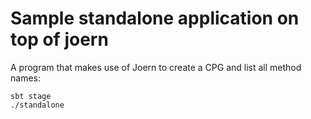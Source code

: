Sample standalone application on top of joern
=============================================

A program that makes use of Joern to create a CPG and list all method
names:

```
sbt stage
./standalone
```
